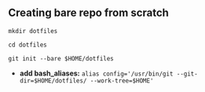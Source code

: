 ## Creating bare repo from scratch

`mkdir dotfiles`

`cd dotfiles`

`git init --bare $HOME/dotfiles`

 - **add bash_aliases:** 
 `alias config='/usr/bin/git --git-dir=$HOME/dotfiles/ --work-tree=$HOME'`
